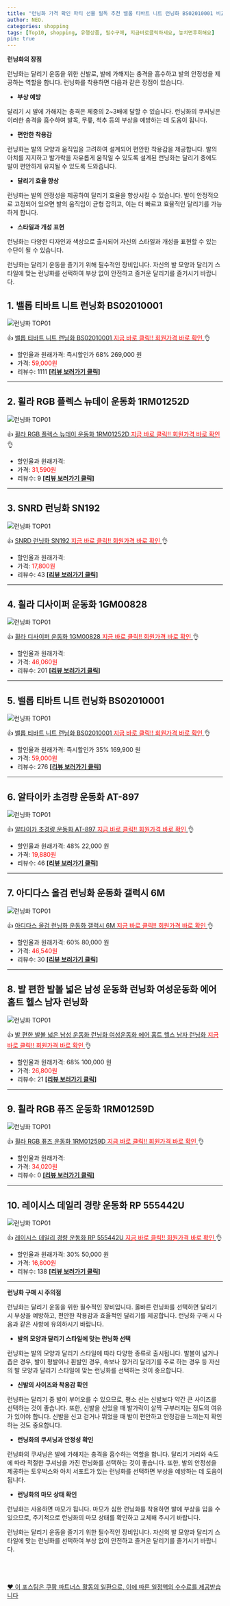 ```yaml
---
title: "런닝화 가격 확인 파티 선물 필독 추천 밸롭 티바트 니트 런닝화 BS02010001 비교 장점 구매가이드"
author: NEO.
categories: shopping
tags: [Top10, shopping, 유행상품, 필수구매, 지금바로클릭하세요, 놓치면후회해요]
pin: true
---
```

**런닝화의 장점**

런닝화는 달리기 운동을 위한 신발로, 발에 가해지는 충격을 흡수하고 발의 안정성을 제공하는 역할을 합니다. 런닝화를 착용하면 다음과 같은 장점이 있습니다.

* **부상 예방**

달리기 시 발에 가해지는 충격은 체중의 2~3배에 달할 수 있습니다. 런닝화의 쿠셔닝은 이러한 충격을 흡수하여 발목, 무릎, 척추 등의 부상을 예방하는 데 도움이 됩니다.

* **편안한 착용감**

런닝화는 발의 모양과 움직임을 고려하여 설계되어 편안한 착용감을 제공합니다. 발의 아치를 지지하고 발가락을 자유롭게 움직일 수 있도록 설계된 런닝화는 달리기 중에도 발이 편안하게 유지될 수 있도록 도와줍니다.

* **달리기 효율 향상**

런닝화는 발의 안정성을 제공하여 달리기 효율을 향상시킬 수 있습니다. 발이 안정적으로 고정되어 있으면 발의 움직임이 균형 잡히고, 이는 더 빠르고 효율적인 달리기를 가능하게 합니다.

* **스타일과 개성 표현**

런닝화는 다양한 디자인과 색상으로 출시되어 자신의 스타일과 개성을 표현할 수 있는 수단이 될 수 있습니다.

런닝화는 달리기 운동을 즐기기 위해 필수적인 장비입니다. 자신의 발 모양과 달리기 스타일에 맞는 런닝화를 선택하여 부상 없이 안전하고 즐거운 달리기를 즐기시기 바랍니다.

   

## 1. 밸롭 티바트 니트 런닝화 BS02010001

![런닝화 TOP01](https://thumbnail8.coupangcdn.com/thumbnails/remote/230x230ex/image/retail/images/8332067606012946-5e6e786f-ede5-4d92-bbec-d222759f0b3d.jpg)


👍 [밸롭 티바트 니트 런닝화 BS02010001 <font color=red> 지금 바로 클릭!! 회원가격 바로 확인 </font> ](https://link.coupang.com/re/AFFSDP?lptag=AF3617701&subid=GithubCoopas&pageKey=1987199303&traceid=V0-153&itemId=3381211083&vendorItemId=71367870452) 👌 


- 할인율과 원래가격: 즉시할인가 68%  269,000   원
- 가격: <span style='color:red'>59,000원</span>
- 리뷰수: 1111  [**[리뷰 보러가기 클릭]**](https://link.coupang.com/re/AFFSDP?lptag=AF3617701&subid=GithubCoopas&pageKey=1987199303&traceid=V0-153&itemId=3381211083&vendorItemId=71367870452)

---


   

## 2. 휠라 RGB 플렉스 뉴데이 운동화 1RM01252D

![런닝화 TOP01](https://thumbnail6.coupangcdn.com/thumbnails/remote/230x230ex/image/rs_quotation_api/fxt7ub6o/bd87ffffe51845579d36549b92beb1a4.jpg)


👍 [휠라 RGB 플렉스 뉴데이 운동화 1RM01252D <font color=red> 지금 바로 클릭!! 회원가격 바로 확인 </font> ](https://link.coupang.com/re/AFFSDP?lptag=AF3617701&subid=GithubCoopas&pageKey=6329093492&traceid=V0-153&itemId=13227162832&vendorItemId=80485326162) 👌 


- 할인율과 원래가격: 
- 가격: <span style='color:red'>31,590원</span>
- 리뷰수: 9  [**[리뷰 보러가기 클릭]**](https://link.coupang.com/re/AFFSDP?lptag=AF3617701&subid=GithubCoopas&pageKey=6329093492&traceid=V0-153&itemId=13227162832&vendorItemId=80485326162)

---


   

## 3. SNRD 런닝화 SN192

![런닝화 TOP01](https://thumbnail9.coupangcdn.com/thumbnails/remote/230x230ex/image/retail/images/2018/09/27/17/8/40daef83-84fd-4994-9596-9d430555b9de.jpg)


👍 [SNRD 런닝화 SN192 <font color=red> 지금 바로 클릭!! 회원가격 바로 확인 </font> ](https://link.coupang.com/re/AFFSDP?lptag=AF3617701&subid=GithubCoopas&pageKey=140376536&traceid=V0-153&itemId=409052867&vendorItemId=4001885322) 👌 


- 할인율과 원래가격: 
- 가격: <span style='color:red'>17,800원</span>
- 리뷰수: 43  [**[리뷰 보러가기 클릭]**](https://link.coupang.com/re/AFFSDP?lptag=AF3617701&subid=GithubCoopas&pageKey=140376536&traceid=V0-153&itemId=409052867&vendorItemId=4001885322)

---


   

## 4. 휠라 디사이퍼 운동화 1GM00828

![런닝화 TOP01](https://thumbnail7.coupangcdn.com/thumbnails/remote/230x230ex/image/retail/images/472906267058042-0caeabaa-2dc3-41cf-be3d-4274102204e4.jpg)


👍 [휠라 디사이퍼 운동화 1GM00828 <font color=red> 지금 바로 클릭!! 회원가격 바로 확인 </font> ](https://link.coupang.com/re/AFFSDP?lptag=AF3617701&subid=GithubCoopas&pageKey=6329223903&traceid=V0-153&itemId=13235785677&vendorItemId=80493849456) 👌 


- 할인율과 원래가격: 
- 가격: <span style='color:red'>46,060원</span>
- 리뷰수: 201  [**[리뷰 보러가기 클릭]**](https://link.coupang.com/re/AFFSDP?lptag=AF3617701&subid=GithubCoopas&pageKey=6329223903&traceid=V0-153&itemId=13235785677&vendorItemId=80493849456)

---


   

## 5. 밸롭 티바트 니트 런닝화 BS02010001

![런닝화 TOP01](https://thumbnail10.coupangcdn.com/thumbnails/remote/230x230ex/image/retail/images/855882279483400-5ead8afb-9172-45fd-a7e1-84b46023c3c1.jpg)


👍 [밸롭 티바트 니트 런닝화 BS02010001 <font color=red> 지금 바로 클릭!! 회원가격 바로 확인 </font> ](https://link.coupang.com/re/AFFSDP?lptag=AF3617701&subid=GithubCoopas&pageKey=1987199303&traceid=V0-153&itemId=3381211086&vendorItemId=71367870524) 👌 


- 할인율과 원래가격: 즉시할인가 35%  169,900   원
- 가격: <span style='color:red'>59,000원</span>
- 리뷰수: 276  [**[리뷰 보러가기 클릭]**](https://link.coupang.com/re/AFFSDP?lptag=AF3617701&subid=GithubCoopas&pageKey=1987199303&traceid=V0-153&itemId=3381211086&vendorItemId=71367870524)

---


   

## 6. 알타이카 초경량 운동화 AT-897

![런닝화 TOP01](https://thumbnail8.coupangcdn.com/thumbnails/remote/230x230ex/image/retail/images/2020/09/10/19/3/26c41272-aa61-46fa-9267-4f107a3cf03a.jpg)


👍 [알타이카 초경량 운동화 AT-897 <font color=red> 지금 바로 클릭!! 회원가격 바로 확인 </font> ](https://link.coupang.com/re/AFFSDP?lptag=AF3617701&subid=GithubCoopas&pageKey=2119208874&traceid=V0-153&itemId=3597740910&vendorItemId=71583463531) 👌 


- 할인율과 원래가격: 48%  22,000   원
- 가격: <span style='color:red'>19,880원</span>
- 리뷰수: 46  [**[리뷰 보러가기 클릭]**](https://link.coupang.com/re/AFFSDP?lptag=AF3617701&subid=GithubCoopas&pageKey=2119208874&traceid=V0-153&itemId=3597740910&vendorItemId=71583463531)

---


   

## 7. 아디다스 올검 런닝화 운동화 갤럭시 6M

![런닝화 TOP01](https://thumbnail7.coupangcdn.com/thumbnails/remote/230x230ex/image/vendor_inventory/bff5/c1de5209bbf76f7eacb9a5e751bb283e0505858e418ec03828a98c92e518.png)


👍 [아디다스 올검 런닝화 운동화 갤럭시 6M <font color=red> 지금 바로 클릭!! 회원가격 바로 확인 </font> ](https://link.coupang.com/re/AFFSDP?lptag=AF3617701&subid=GithubCoopas&pageKey=7041457228&traceid=V0-153&itemId=17414882636&vendorItemId=86705204048) 👌 


- 할인율과 원래가격: 60%  80,000   원
- 가격: <span style='color:red'>46,540원</span>
- 리뷰수: 30  [**[리뷰 보러가기 클릭]**](https://link.coupang.com/re/AFFSDP?lptag=AF3617701&subid=GithubCoopas&pageKey=7041457228&traceid=V0-153&itemId=17414882636&vendorItemId=86705204048)

---


   

## 8. 발 편한 발볼 넓은 남성 운동화 런닝화 여성운동화 에어 홈트 헬스 남자 런닝화

![런닝화 TOP01](https://thumbnail7.coupangcdn.com/thumbnails/remote/230x230ex/image/vendor_inventory/5745/b9b12a484117c50d6440f5cdb78c98b91777c15715734d0f55a0c55d333a.jpg)


👍 [발 편한 발볼 넓은 남성 운동화 런닝화 여성운동화 에어 홈트 헬스 남자 런닝화 <font color=red> 지금 바로 클릭!! 회원가격 바로 확인 </font> ](https://link.coupang.com/re/AFFSDP?lptag=AF3617701&subid=GithubCoopas&pageKey=6285970774&traceid=V0-153&itemId=14216089051&vendorItemId=81461483972) 👌 


- 할인율과 원래가격: 68%  100,000   원
- 가격: <span style='color:red'>26,800원</span>
- 리뷰수: 21  [**[리뷰 보러가기 클릭]**](https://link.coupang.com/re/AFFSDP?lptag=AF3617701&subid=GithubCoopas&pageKey=6285970774&traceid=V0-153&itemId=14216089051&vendorItemId=81461483972)

---


   

## 9. 휠라 RGB 퓨즈 운동화 1RM01259D

![런닝화 TOP01](https://thumbnail10.coupangcdn.com/thumbnails/remote/230x230ex/image/rs_quotation_api/hxg8ar3j/1cae4b0ea7324cca858783a21c680112.jpg)


👍 [휠라 RGB 퓨즈 운동화 1RM01259D <font color=red> 지금 바로 클릭!! 회원가격 바로 확인 </font> ](https://link.coupang.com/re/AFFSDP?lptag=AF3617701&subid=GithubCoopas&pageKey=6329093451&traceid=V0-153&itemId=13238876723&vendorItemId=80496914741) 👌 


- 할인율과 원래가격: 
- 가격: <span style='color:red'>34,020원</span>
- 리뷰수: 0  [**[리뷰 보러가기 클릭]**](https://link.coupang.com/re/AFFSDP?lptag=AF3617701&subid=GithubCoopas&pageKey=6329093451&traceid=V0-153&itemId=13238876723&vendorItemId=80496914741)

---


   

## 10. 레이시스 데일리 경량 운동화 RP 555442U

![런닝화 TOP01](https://thumbnail9.coupangcdn.com/thumbnails/remote/230x230ex/image/vendor_inventory/f303/7ee93b1098c8d003b328d36449799dcb509c3fc0246fde620d220d51bfe1.jpg)


👍 [레이시스 데일리 경량 운동화 RP 555442U <font color=red> 지금 바로 클릭!! 회원가격 바로 확인 </font> ](https://link.coupang.com/re/AFFSDP?lptag=AF3617701&subid=GithubCoopas&pageKey=5449885349&traceid=V0-153&itemId=8313754108&vendorItemId=75601627591) 👌 


- 할인율과 원래가격: 30%  50,000   원
- 가격: <span style='color:red'>16,800원</span>
- 리뷰수: 138  [**[리뷰 보러가기 클릭]**](https://link.coupang.com/re/AFFSDP?lptag=AF3617701&subid=GithubCoopas&pageKey=5449885349&traceid=V0-153&itemId=8313754108&vendorItemId=75601627591)

---
**런닝화 구매 시 주의점**

런닝화는 달리기 운동을 위한 필수적인 장비입니다. 올바른 런닝화를 선택하면 달리기 시 부상을 예방하고, 편안한 착용감과 효율적인 달리기를 제공합니다. 런닝화 구매 시 다음과 같은 사항에 유의하시기 바랍니다.

* **발의 모양과 달리기 스타일에 맞는 런닝화 선택**

런닝화는 발의 모양과 달리기 스타일에 따라 다양한 종류로 출시됩니다. 발볼이 넓거나 좁은 경우, 발이 평발이나 휜발인 경우, 속보나 장거리 달리기를 주로 하는 경우 등 자신의 발 모양과 달리기 스타일에 맞는 런닝화를 선택하는 것이 중요합니다.

* **신발의 사이즈와 착용감 확인**

런닝화는 달리기 중 발이 부어오를 수 있으므로, 평소 신는 신발보다 약간 큰 사이즈를 선택하는 것이 좋습니다. 또한, 신발을 신었을 때 발가락이 살짝 구부러지는 정도의 여유가 있어야 합니다. 신발을 신고 걷거나 뛰었을 때 발이 편안하고 안정감을 느끼는지 확인하는 것도 중요합니다.

* **런닝화의 쿠셔닝과 안정성 확인**

런닝화의 쿠셔닝은 발에 가해지는 충격을 흡수하는 역할을 합니다. 달리기 거리와 속도에 따라 적절한 쿠셔닝을 가진 런닝화를 선택하는 것이 좋습니다. 또한, 발의 안정성을 제공하는 토우박스와 아치 서포트가 있는 런닝화를 선택하면 부상을 예방하는 데 도움이 됩니다.

* **런닝화의 마모 상태 확인**

런닝화는 사용하면 마모가 됩니다. 마모가 심한 런닝화를 착용하면 발에 부상을 입을 수 있으므로, 주기적으로 런닝화의 마모 상태를 확인하고 교체해 주시기 바랍니다.

런닝화는 달리기 운동을 즐기기 위한 필수적인 장비입니다. 자신의 발 모양과 달리기 스타일에 맞는 런닝화를 선택하여 부상 없이 안전하고 즐거운 달리기를 즐기시기 바랍니다.<br><br><br><br><br> [ ❤  이 포스팅은 쿠팡 파트너스 활동의 일환으로, 이에 따른 일정액의 수수료를 제공받습니다](https://link.coupang.com/a/bcEFyh)